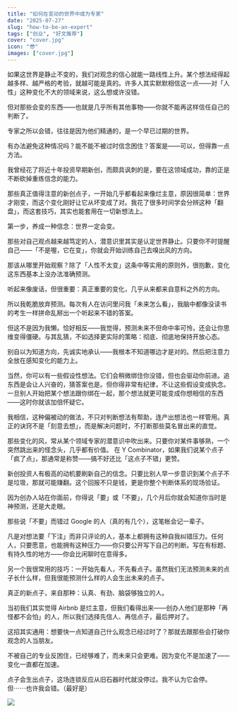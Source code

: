 ```yaml
---
title: "如何在变动的世界中成为专家"
date: "2025-07-27"
slug: "how-to-be-an-expert"
tags: ["创业", "好文推荐"]
cover: "cover.jpg"
icon: "😎"
images: ["cover.jpg"]
---
```

如果这世界是静止不变的，我们对观念的信心就能一路线性上升。某个想法经得起越多样、越严格的考验，就越可能是真的。许多人其实默默相信这一点——对「人性」这种变化不大的领域来说，这么想或许没错。



但对那些会变的东西——也就是几乎所有其他事物——你就不能再这样信任自己的判断了。



专家之所以会错，往往是因为他们精通的，是一个早已过期的世界。



有办法避免这种情况吗？能不能不被过时信念困住？答案是——可以，但得靠一点方法。



我曾经花了将近十年投资早期新创，而颇具讽刺的是，要在这领域成功，靠的正是不断砍掉重练信念的能力。



那些真正值得注意的新创点子，一开始几乎都看起来像烂主意，原因很简单：世界才刚变，而这个变化刚好让它从坏变成了对。我花了很多时间学会分辨这种「翻盘」，而这套技巧，其实也能套用在一切新想法上。



第一步，养成一种信念：世界一定会变。



那些对自己观点越来越笃定的人，潜意识里其实是认定世界静止。只要你不时提醒自己——「不是喔，它在变」，你就会开始训练自己去嗅出风的方向。



那该从哪里开始观察？除了「人性不太变」这条中等实用的原则外，很抱歉，变化这东西基本上没办法准确预测。



听起来像废话，但很重要：真正重要的变化，几乎从来都来自意料之外的方向。



所以我乾脆放弃预测。每次有人在访问里问我「未来怎么看」，我脑中都像没读书的考生一样拼命乱掰出一个听起来不错的答案。



但这不是因为我懒。恰好相反——我觉得，预测未来不但命中率可怜，还会让你思维变得僵硬。与其乱猜，不如选择更实际的策略：彻底、彻底地保持开放心态。



别自以为知道方向，先诚实地承认——我根本不知道哪边才是对的。然后把注意力全放在感知变化的能力上。



当然，你可以有一些假设性想法。它们会稍微绑住你没错，但也会驱动你前进。追东西是会让人兴奋的，猜答案也是。但你得非常有纪律，不让这些假设变成执念。
一旦别人开始把某个想法跟你绑在一起，那个想法就更可能变成你想相信的东西——这时你就该加倍怀疑它。



我相信，这种偏被动的做法，不只对判断想法有帮助，连产出想法也一样管用。真正的诀窍不是「刻意去想」，而是解决问题时，不打断那些莫名冒出来的直觉。



那些变化的风，常从某个领域专家的潜意识中吹出来。只要你对某件事够熟，一个突然跳出来的怪念头，几乎都有价值。
在 Y Combinator，如果我们说某个点子「疯了点」，那通常是称赞——搞不好还比「这点子不错」更赞。



新创投资人有极高的动机要刷新自己的信念。只要比别人早一步意识到某个点子不是垃圾，那就可能赚翻。这个回报不只是钱，更是你整个判断体系的现场验证。



因为创办人站在你面前，你得说「要」或「不要」，几个月后你就会知道你当时是神预测，还是大走眼。



那些说「不要」而错过 Google 的人（真的有几个），这笔帐会记一辈子。



凡是对想法要「下注」而非只评论的人，基本上都拥有这种自我纠错压力。任何人，只要愿意，也能拥有这种压力——你只要公开写下自己的判断。写在有标题、有持久性的地方——你会比闲聊时在意得多。



另一个我很常用的技巧：一开始先看人，不先看点子。虽然我们无法预测未来的点子长什么样，但我很能预测什么样的人会生出未来的点子。



真正的新点子，来自那种：认真、有劲、脑袋够独立的人。



当初我们其实觉得 Airbnb 是烂主意，但我们看得出来——创办人他们是那种「再怪都不会怕」的人，所以我们选择先信人、再信点子，最后押对了。



这招其实通用：想要快一点知道自己什么观念已经过时了？那就去跟那些会打破你观念的人当朋友。



不被自己的专业反困住，已经够难了，而未来只会更难。因为变化不是加速了——变化一直都在加速。



点子会生出点子，这场连锁反应从旧石器时代就没停过。我不认为它会停。
但⋯⋯也许我会错。（最好是）




![](https://prod-files-secure.s3.us-west-2.amazonaws.com/112d0858-5090-4d34-a606-b75eb8d65fd2/46476355-9cf3-4e99-9b7a-3531bc426380/1000202064.png?X-Amz-Algorithm=AWS4-HMAC-SHA256&X-Amz-Content-Sha256=UNSIGNED-PAYLOAD&X-Amz-Credential=ASIAZI2LB4667LC2BQOG%2F20251017%2Fus-west-2%2Fs3%2Faws4_request&X-Amz-Date=20251017T093315Z&X-Amz-Expires=3600&X-Amz-Security-Token=IQoJb3JpZ2luX2VjEPj%2F%2F%2F%2F%2F%2F%2F%2F%2F%2FwEaCXVzLXdlc3QtMiJIMEYCIQC4eyDXyyRVdKSQE4E2JgD90h8E1klbsZzz4hnCPsEBbQIhAM8q4H8OQ2zwDNiV5UzcjRGSU7WNrzbqYG4wEO8w20XiKogECKH%2F%2F%2F%2F%2F%2F%2F%2F%2F%2FwEQABoMNjM3NDIzMTgzODA1IgwrS2wm%2ByKQ1S7Nl%2Fcq3AMGDgwuFyLeczuHVGzryfmbwmv57mx2Giqai6wf9twvr27Nupg%2FTFi7qTonwmxAMQqNuY98RHILCBXmEmGEw3yancCrfew9OdlIzPyu%2Br79I45muoYGWbOt4Uf87BaySVlZwgTvOi188h%2FnhtA%2FSKAo7mcX90IKqDoQ8HQ8N%2BT7pX7wVxZn%2F%2FGsHfIuJfJqeR%2B%2FMlFYMjn04TWEBtqZ%2FyyhAhBgvMC%2FObZshkpvm1zVJh1vtqOK0erf43ZYiJWhx4ct3qfR%2F9zweynNlzHCFRKUCqgZZmelY9wQ%2BikjHfcyEZ5mPFeVVBhvEzTUoOtKQt4u9EdmkhFlDYyMjAjOWmHV5OXOdCHh7JtmysMqr2O2g6Ai3Ke5fVEA%2BSzoPWHWfOayrF%2BcupI%2BRuuFsPFFINYVsurYEicrHHlmpPHp6YJOfh6xO3gafdoUCei%2F5P3SKxckQpRGwu%2FRsa9kph28DtdIGksdHcoQuYNEuttW%2FL3syRSczUUEldDM1Y%2BXlA0EraGT4ee73uAV6rinbTy%2Byz9fM6o0dx1MSbFwlrZhks6KAJWx6gmeySqc4N4t8P77vu%2BntqPSF3kQuE66V0AsIjrqQ5PrVExzUhl1XjWeDQlmHcXar6jXb%2BQcIz35BjDD58fHBjqkARzs16919FdJriBgeNniJgJUKZgWHcQtq%2BJtfdvYzGbWop9qy2Y%2F6IPSiqW58fGArfPMExewR9rQ5hGimaJQf19sRKSKXp7hoSS0hMx1EdEm8QPND9JDxa%2F941Hhqynr7g%2B2RvVbGRPJ%2BNIGs%2FUPFC41Fex2SpVFSdTREJWKhn1sQQnpkA%2F2y0B15tdAJSjRZD8AA9xgM6wOuXYAa74UQ8o6U%2BT4&X-Amz-Signature=c8680087eb7e9d32d568093ea3e518f1782210e3eb639c56956f90468ad755c8&X-Amz-SignedHeaders=host&x-amz-checksum-mode=ENABLED&x-id=GetObject)

